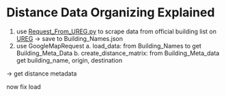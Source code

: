 # Distance Data Organizing Explained
1. use [Request_From_UREG.py](https://github.com/awesome-schedule/data/blob/master/Distance/Request_From_UREG.py) to scrape data from official building list on [UREG](http://www.virginia.edu/registrar/buildings.html) -> save to Building_Names.json
2. use GoogleMapRequest
a.  load_data:
from Building_Names to get Building_Meta_Data
b. create_distance_matrix:
from Building_Meta_data 
get building_name, origin, destination

-> get distance metadata


now fix load